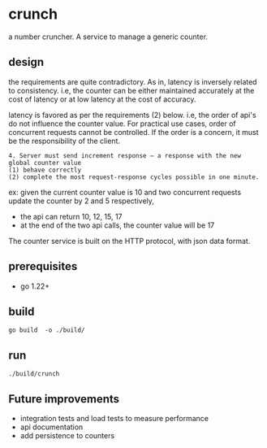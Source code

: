 # crunch

a number cruncher. A service to manage a generic counter.


## design
the requirements are quite contradictory. As in, latency is inversely related to consistency. i.e, the counter can be either maintained accurately at the cost of latency or at low latency at the cost of accuracy.

latency is favored as per the requirements (2) below.
i.e, the order of api's do not influence the counter value. For practical use cases, order of concurrent requests cannot be controlled. If the order is a concern, it must be the responsibility of the client. 

```
4. Server must send increment response – a response with the new global counter value
(1) behave correctly 
(2) complete the most request-response cycles possible in one minute.

```

ex: given the current counter value is 10 and two concurrent requests update the counter by 2 and 5 respectively,
- the api can return 10, 12, 15, 17
- at the end of the two api calls, the counter value will be 17

The counter service is built on the HTTP protocol, with json data format.

## prerequisites
- go 1.22+

## build
```
go build  -o ./build/
```

## run
```
./build/crunch
```

## Future improvements
- integration tests and load tests to measure performance
- api documentation
- add persistence to counters